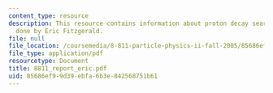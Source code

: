 ```yaml
---
content_type: resource
description: This resource contains information about proton decay search, paper work
  done by Eric Fitzgerald.
file: null
file_location: /coursemedia/8-811-particle-physics-ii-fall-2005/85686ef99d39ebfa6b3e842568751b61_8811_report_eric.pdf
file_type: application/pdf
resourcetype: Document
title: 8811_report_eric.pdf
uid: 85686ef9-9d39-ebfa-6b3e-842568751b61
---
```


